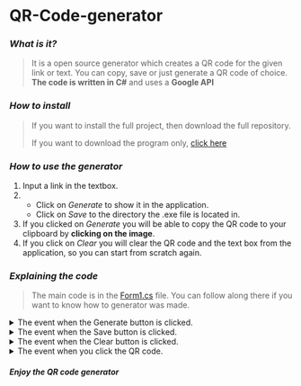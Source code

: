 # QR-Code-generator

### *What is it?*
> It is a open source generator which creates a QR code for the given link or text. You can copy, save or just generate a QR code of choice. **The code is written in C#** and uses a **Google API**

### *How to install*
> If you want to install the full project, then download the full repository.
> 
> If you want to download the program only, [click here](https://github.com/error404-69-dotcom/QR-Code-generator/raw/main/QRCodeGenerator/bin/Release/QRCodeGenerator.exe)

### *How to use the generator*
1. Input a link in the textbox.
2. * Click on *Generate* to show it in the application.
   * Click on *Save* to the directory the .exe file is located in.
3. If you clicked on *Generate* you will be able to copy the QR code to your clipboard by **clicking on the image**.
4. If you click on *Clear* you will clear the QR code and the text box from the application, so you can start from scratch again.

### *Explaining the code*
> The main code is in the [Form1.cs](https://github.com/error404-69-dotcom/QR-Code-generator/blob/main/QRCodeGenerator/Form1.cs) file. You can follow along there if you want to know how to generator was made.

<details closed><summary>The event when the Generate button is clicked.</summary>

```csharp
private void btnGen_Click(object sender, EventArgs e)
{
    try
    {
        if (txtLink.Text != "")
        {
            var url = string.Format("http://chart.apis.google.com/chart?cht=qr&chs={1}x{2}&chl={0}", txtLink.Text, 180, 180);
            picbxCode.ImageLocation = url;

            lblInfo.Text = "Click the QR code to copy it";
        }
        else
        {
            MessageBox.Show("Please give a link", "Error", MessageBoxButtons.OK, MessageBoxIcon.Error);
        }
    }
    catch (Exception)
    {
        MessageBox.Show("Could not create the QR code", "Error", MessageBoxButtons.OK, MessageBoxIcon.Error);
    }
}
```

</details>

<details closed><summary>The event when the Save button is clicked.</summary>
  
```csharp
private void btnSave_Click(object sender, EventArgs e)
{
    if (txtLink.Text != "")
    {
        string name = txtLink.Text.Replace("/", "");
        var url = string.Format("http://chart.apis.google.com/chart?cht=qr&chs={1}x{2}&chl={0}", txtLink.Text, 180, 180);
        WebResponse response = default(WebResponse);
        Stream remoteStream = default(Stream);
        StreamReader readStream = default(StreamReader);
        WebRequest request = WebRequest.Create(url);
        response = request.GetResponse();
        remoteStream = response.GetResponseStream();
        readStream = new StreamReader(remoteStream);
        System.Drawing.Image img = System.Drawing.Image.FromStream(remoteStream);
        img.Save($"{name}.png");
        response.Close();
        remoteStream.Close();
        readStream.Close();
    }
    else
    {
        MessageBox.Show("Could not save the QR code", "Error", MessageBoxButtons.OK, MessageBoxIcon.Error);
    }
}
```

</details>

<details><summary>The event when the Clear button is clicked.</summary>

```csharp
private void btnClear_Click(object sender, EventArgs e)
{
    try
    {
        txtLink.Text = string.Empty;
        lblInfo.Text = string.Empty;
        picbxCode.Image = null;
    }
    catch (Exception)
    {
        MessageBox.Show("Could not clear the application", "Error", MessageBoxButtons.OK, MessageBoxIcon.Error);
    }
}
```
  
</details>

<details><summary>The event when you click the QR code.</summary>

```csharp
private void picbxCode_MouseDoubleClick(object sender, EventArgs e)
{
    DialogResult question = MessageBox.Show("Do you want to copy the QR code to your clipboard?", "Warning", MessageBoxButtons.YesNo, MessageBoxIcon.Question);

    if (question == DialogResult.Yes)
    {
        Image img = new Bitmap(picbxCode.Width, picbxCode.Height);

        Graphics g = Graphics.FromImage(img);

        g.CopyFromScreen(PointToScreen(picbxCode.Location), new Point(0, 0), new Size(picbxCode.Width, picbxCode.Height));

        Clipboard.SetImage(img);

        g.Dispose();
    }
    else if (question == DialogResult.No)
    {
        return;
    }
```
  
</details>

#### *Enjoy the QR code generator*
